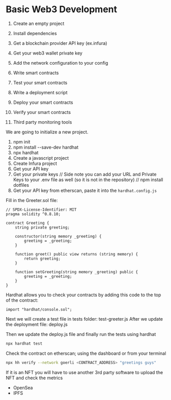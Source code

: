 # Basic Web3 Development

1. Create an empty project
2. Install dependencies
3. Get a blockchain provider API key (ex.infura)
4. Get your web3 wallet private key
5. Add the network configuration to your config

6. Write smart contracts
7. Test your smart contracts
8. Write a deployment script
9. Deploy your smart contracts
10. Verify your smart contracts
11. Third party monitoring tools

We are going to initialize a new project.

1. npm init
2. npm install --save-dev hardhat
3. npx hardhat
4. Create a javascript project
5. Create Infura project
6. Get your API key
7. Get your private keys
   // Side note you can add your URL and Private Keys to your .env file as well (so it is not in the repository)
   // npm install dotfiles
8. Get your API key from etherscan, paste it into the `hardhat.config.js`

Fill in the Greeter.sol file:

```solidity
// SPDX-License-Identifier: MIT
pragma solidity ^0.8.10;

contract Greeting {
    string private greeting;

    constructor(string memory _greeting) {
        greeting = _greeting;
    }

    function greet() public view returns (string memory) {
        return greeting;
    }

    function setGreeting(string memory _greeting) public {
        greeting = _greeting;
    }
}
```

Hardhat allows you to check your contracts by adding this code to the top of the contract:

```solidity
import "hardhat/console.sol";
```

Next we will create a test file in tests folder: test-greeter.js
After we update the deployment file: deploy.js

Then we update the deploy.js file and finally run the tests using hardhat

```bash
npx hardhat test
```

Check the contract on etherscan; using the dashboard or from your terminal

```bash
npx hh verify --network goerli <CONTRACT_ADDRESS> "greetings guys"
```

If it is an NFT you will have to use another 3rd party software to upload the NFT and check the metrics

- OpenSea
- IPFS
